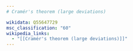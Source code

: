 ```yaml
---
# Cramér's theorem (large deviations)

wikidata: Q55647729
msc_classification: "60"
wikipedia_links:
  - "[[Cramér's theorem (large deviations)]]"
---
```

